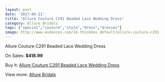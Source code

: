 ```yaml
---
layout: post
date: '2017-04-21'
title: "Allure Couture C291 Beaded Lace Wedding Dress"
category: Allure Bridals
tags: ["special","couture","style","dress","dresses"]
image: http://www.eudances.com/24-thickbox_default/allure-couture-c291-beaded-lace-wedding-dress.jpg
---
```

Allure Couture C291 Beaded Lace Wedding Dress

On Sales: **$418.99**
<a href="https://www.eudances.com/en/allure-bridals/8-allure-couture-c291-beaded-lace-wedding-dress.html"><amp-img layout="responsive" width="600" height="600" src="//www.eudances.com/24-thickbox_default/allure-couture-c291-beaded-lace-wedding-dress.jpg" alt="Allure Couture C291 Beaded Lace Wedding Dress 0" /></a>
<a href="https://www.eudances.com/en/allure-bridals/8-allure-couture-c291-beaded-lace-wedding-dress.html"><amp-img layout="responsive" width="600" height="600" src="//www.eudances.com/27-thickbox_default/allure-couture-c291-beaded-lace-wedding-dress.jpg" alt="Allure Couture C291 Beaded Lace Wedding Dress 1" /></a>
<a href="https://www.eudances.com/en/allure-bridals/8-allure-couture-c291-beaded-lace-wedding-dress.html"><amp-img layout="responsive" width="600" height="600" src="//www.eudances.com/26-thickbox_default/allure-couture-c291-beaded-lace-wedding-dress.jpg" alt="Allure Couture C291 Beaded Lace Wedding Dress 2" /></a>
<a href="https://www.eudances.com/en/allure-bridals/8-allure-couture-c291-beaded-lace-wedding-dress.html"><amp-img layout="responsive" width="600" height="600" src="//www.eudances.com/25-thickbox_default/allure-couture-c291-beaded-lace-wedding-dress.jpg" alt="Allure Couture C291 Beaded Lace Wedding Dress 3" /></a>

Buy it: [Allure Couture C291 Beaded Lace Wedding Dress](https://www.eudances.com/en/allure-bridals/8-allure-couture-c291-beaded-lace-wedding-dress.html "Allure Couture C291 Beaded Lace Wedding Dress")

View more: [Allure Bridals](https://www.eudances.com/en/2-allure-bridals "Allure Bridals")